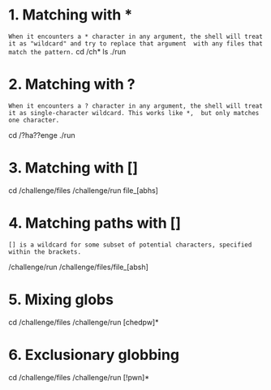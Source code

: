 # 1. Matching with *

`When it encounters a * character in any argument, the shell will treat it as "wildcard" and try to replace that argument 
with any files that match the pattern.`
cd /ch*
ls
./run

# 2. Matching with ?

`When it encounters a ? character in any argument, the shell will treat it as single-character wildcard. This works like *, 
but only matches one character.`

cd /?ha??enge
./run

# 3. Matching with []

cd /challenge/files
/challenge/run file_[abhs]

# 4. Matching paths with []

`[] is a wildcard for some subset of potential characters, specified within the brackets.`

/challenge/run /challenge/files/file_[absh]

# 5. Mixing globs

cd /challenge/files
/challenge/run  [chedpw]*

# 6. Exclusionary globbing

cd /challenge/files
/challenge/run [!pwn]*

